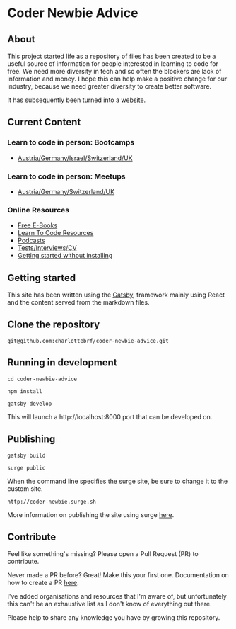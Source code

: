 # Coder Newbie Advice

## About

This project started life as a repository of files has been created to be a useful source of information for people interested in learning to code for free. We need more diversity in tech and so often the blockers are lack of information and money. I hope this can help make a positive change for our industry, because we need greater diversity to create better software.

It has subsequently been turned into a [website](http://coder-newbie.surge.sh).

 
## Current Content

### Learn to code in person: Bootcamps
* [Austria/Germany/Israel/Switzerland/UK](src/pages/bootcamps)

### Learn to code in person: Meetups
* [Austria/Germany/Switzerland/UK](src/pages/meetups)

### Online Resources
* [Free E-Books](src/pages/online-resources/free-ebooks.md)
* [Learn To Code Resources](src/pages/online-resources/learn-to-code-resources.md)
* [Podcasts](src/pages/online-resources/podcasts.md)
* [Tests/Interviews/CV](src/pages/online-resources/tech-tests-and-interviews.md)
* [Getting started without installing](src/pages/online-resources/try-before-you-buy.md)


## Getting started
This site has been written using the [Gatsby](https://www.gatsbyjs.org/), framework mainly using React and the content served from the markdown files. 

## Clone the repository
`git@github.com:charlottebrf/coder-newbie-advice.git`

## Running in development
`cd coder-newbie-advice`

`npm install`

`gatsby develop`

This will launch a http://localhost:8000 port that can be developed on. 

## Publishing  

`gatsby build`

`surge public`

When the command line specifies the surge site, be sure to change it to the custom site.

`http://coder-newbie.surge.sh` 

More information on publishing the site using surge [here](https://www.gatsbyjs.org/tutorial/part-one/#deploying-a-gatsby-site).



## Contribute

Feel like something's missing? Please open a Pull Request (PR) to contribute. 

Never made a PR before? Great! Make this your first one. Documentation on how to create a PR [here](https://help.github.com/articles/creating-a-pull-request/). 

I've added organisations and resources that I'm aware of, but unfortunately this can't be an exhaustive list as I don't know of everything out there.

Please help to share any knowledge you have by growing this repository.

